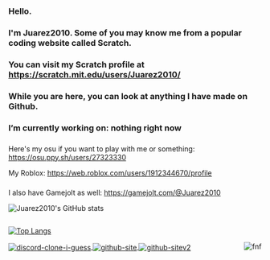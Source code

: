 ### Hello.
### I'm Juarez2010. Some of you may know me from a popular coding website called Scratch.
###
### You can visit my Scratch profile at https://scratch.mit.edu/users/Juarez2010/
###
### While you are here, you can look at anything I have made on Github. 
### I’m currently working on: nothing right now
###

Here's my osu if you want to play with me or something: https://osu.ppy.sh/users/27323330

My Roblox: https://web.roblox.com/users/1912344670/profile
###
I also have Gamejolt as well: https://gamejolt.com/@Juarez2010
 



![Juarez2010's GitHub stats](https://github-readme-stats.vercel.app/api?username=Juarez2010&show_icons=true&theme=radical)

<span style="display:inline-block; width: 200px;"></span>

[![Top Langs](https://github-readme-stats.vercel.app/api/top-langs/?username=Juarez2010&layout=compact&theme=radical&showicons=true)](https://github.com/anuraghazra/github-readme-stats)

</a>
<span style="display:inline-block; width: 200px;"></span>
<br>
<a href="https://github.com/Juarez2010/fnf" target="_blank">
    <img align="right" src="https://github-readme-stats.vercel.app/api/pin/?username=Juarez2010&repo=fnf&show_icons=true&theme=radical" alt="fnf">
</a>
<a href="https://github.com/LeoIsACoder/txt-thing-wip" target="_blank">
    <img align="center" src="https://github-readme-stats.vercel.app/api/pin/?username=LeoIsACoder&repo=txt-thing-wip&show_icons=true&theme=radical" alt="discord-clone-i-guess">
</a>
<a href="https://github.com/Juarez2010/Juarez2010.github.io" target="_blank">
    <img align="center" src="https://github-readme-stats.vercel.app/api/pin/?username=Juarez2010&repo=Juarez2010.github.io&show_icons=true&theme=radical" alt="github-site">
</a>

<a href="https://github.com/Juarez2010/website-v2" target="_blank">
    <img align="center" src="https://github-readme-stats.vercel.app/api/pin/?username=Juarez2010&repo=website-v2&show_icons=true&theme=radical" alt="github-sitev2">
</a>

